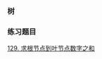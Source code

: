 ### 树






### 练习题目
[129. 求根节点到叶节点数字之和](https://leetcode-cn.com/problems/sum-root-to-leaf-numbers/)